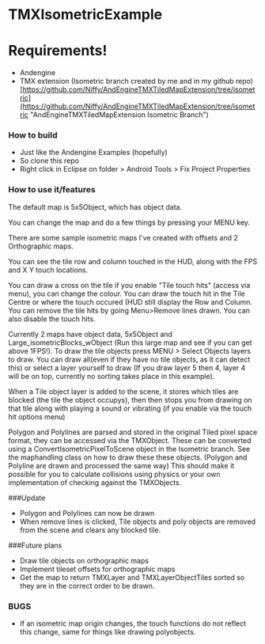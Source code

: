 TMXIsometricExample
===================
# Requirements!
 * Andengine
 * TMX extension (Isometric branch created by me and in my github repo) [https://github.com/Niffy/AndEngineTMXTiledMapExtension/tree/isometric](https://github.com/Niffy/AndEngineTMXTiledMapExtension/tree/isometric "AndEngineTMXTiledMapExtension Isometric Branch")

### How to build
 * Just like the Andengine Examples (hopefully)
 * So clone this repo
 * Right click in Eclipse on folder > Android Tools > Fix Project Properties
 
### How to use it/features
The default map is 5x5Object, which has object data.

You can change the map and do a few things by pressing your MENU key.

There are some sample isometric maps I've created with offsets and 2 Orthographic maps.

You can see the tile row and column touched in the HUD, along with the FPS and X Y touch locations.

You can draw a cross on the tile if you enable "Tile touch hits" (access via 
menu), you can change the colour. You can draw the touch
hit in the Tile Centre or where the touch occured (HUD still display the Row and Column. You can remove the tile hits by going Menu>Remove lines drawn.  You can also disable the touch hits. 

Currently 2 maps have object data, 5x5Object and Large_isometricBlocks_wObject (Run this large map and see if you can get above 1FPS!).  To draw the tile objects press MENU > Select Objects layers to draw.  You can draw all(even if they have no tile objects, as it can detect this) or select a layer yourself to draw (If you draw layer 5 then 4, layer 4 will be on top, currently no sorting takes place in this example).

When a Tile object layer is added to the scene, it stores which tiles are blocked (the tile the object occupys), then then stops you from drawing on that tile along with playing a sound or vibrating (if you enable via the touch hit options menu)

Polygon and Polylines are parsed and stored in the original Tiled pixel space format, they can be accessed via the TMXObject. These can be converted using a ConvertIsometricPixelToScene object in the Isometric branch. See the maphandling class on how to draw these these objects. (Polygon and Polyline are drawn and processed the same way)  This should make it possible for you to calculate collisions using physics or your own implementation of checking against the TMXObjects.

###Update
- Polygon and Polylines can now be drawn
- When remove lines is clicked, Tile objects and poly objects are removed from the scene and clears any blocked tile.

###Future plans
- Draw tile objects on orthographic maps
- Implement tileset offsets for orthographic maps
- Get the map to return TMXLayer and TMXLayerObjectTiles sorted so they are in the correct order to be drawn.


### BUGS
- If an isometric map origin changes, the touch functions do not reflect this change, same for things like drawing polyobjects.